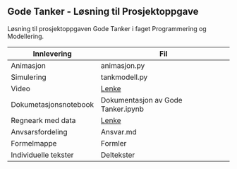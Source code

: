 ## Gode Tanker - Løsning til Prosjektoppgave

Løsning til prosjektoppgaven Gode Tanker i faget Programmering og Modellering.

Innlevering | Fil
----------- | --------
Animasjon | animasjon.py
Simulering | tankmodell.py
Video | [Lenke](https://drive.google.com/open?id=1jeWUS-gadqclRIw9K4WKhRFlfn-3L6gk)
Dokumetasjonsnotebook | Dokumentasjon av Gode Tanker.ipynb
Regneark med data | [Lenke](https://docs.google.com/spreadsheets/d/1uYtPzY5EYXYi8S5p26fMOPy4vlK_8ObMASx2nllCtKA/edit#gid=0) 
Anvsarsfordeling | Ansvar.md
Formelmappe | Formler
Individuelle tekster | Deltekster
